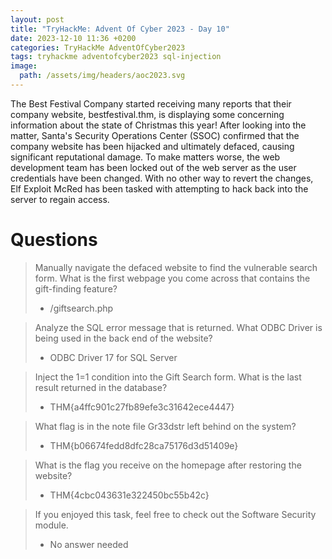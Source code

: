 ```yaml
---
layout: post
title: "TryHackMe: Advent Of Cyber 2023 - Day 10"
date: 2023-12-10 11:36 +0200
categories: TryHackMe AdventOfCyber2023
tags: tryhackme adventofcyber2023 sql-injection
image:
  path: /assets/img/headers/aoc2023.svg
---
```


The Best Festival Company started receiving many reports that their company website, bestfestival.thm, is displaying some concerning information about the state of Christmas this year! After looking into the matter, Santa's Security Operations Center (SSOC) confirmed that the company website has been hijacked and ultimately defaced, causing significant reputational damage. To make matters worse, the web development team has been locked out of the web server as the user credentials have been changed. With no other way to revert the changes, Elf Exploit McRed has been tasked with attempting to hack back into the server to regain access.

# Questions

> Manually navigate the defaced website to find the vulnerable search form. What is the first webpage you come across that contains the gift-finding feature?
>- /giftsearch.php

> Analyze the SQL error message that is returned. What ODBC Driver is being used in the back end of the website?
>- ODBC Driver 17 for SQL Server

> Inject the 1=1 condition into the Gift Search form. What is the last result returned in the database?
>- THM{a4ffc901c27fb89efe3c31642ece4447}

> What flag is in the note file Gr33dstr left behind on the system?
>- THM{b06674fedd8dfc28ca75176d3d51409e}

> What is the flag you receive on the homepage after restoring the website?
>-  THM{4cbc043631e322450bc55b42c}

> If you enjoyed this task, feel free to check out the Software Security module.
>- No answer needed